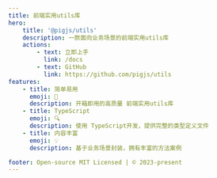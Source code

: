 ```yaml
---
title: 前端实用utils库
hero:
    title: '@pigjs/utils'
    description: 一款面向业务场景的前端实用utils库
    actions:
        - text: 立即上手
          link: /docs
        - text: GitHub
          link: https://github.com/pigjs/utils
features:
    - title: 简单易用
      emoji: 🚀
      description: 开箱即用的高质量 前端实用utils库
    - title: TypeScript
      emoji: 🔍
      description: 使用 TypeScript开发，提供完整的类型定义文件
    - title: 内容丰富
      emoji: 💡
      description: 基于业务场景封装，拥有丰富的方法案例

footer: Open-source MIT Licensed | © 2023-present
---
```


